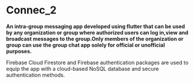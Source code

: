 # Connec_2


<b>An intra-group messaging app developed using flutter that can be used by any organization or group where authorized users can log in,view and broadcast messages to the group.Only members of the organization or group can use the group chat app solely for official or unofficial purposes.</b>

Firebase Cloud Firestore and Firebase authentication packages are used to equip the app with a cloud-based NoSQL database and secure authentication methods.
